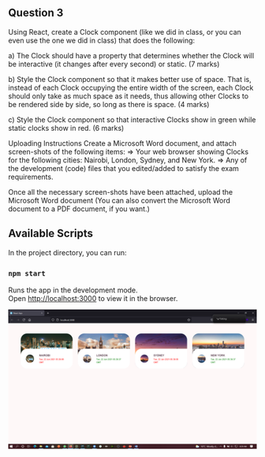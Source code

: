 ## Question 3
Using React, create a Clock component (like we did in class, or you can even use the one we did in class) that does the following:

a) The Clock should have a property that determines whether the Clock will be interactive (it changes after every second) or static. (7 marks)

b) Style the Clock component so that it makes better use of space. That is, instead of each Clock occupying the entire width of the screen, each Clock should only take as much space as it needs, thus allowing other Clocks to be rendered side by side, so long as there is space. (4 marks)

c) Style the Clock component so that interactive Clocks show in green while static clocks show in red. (6 marks)


Uploading Instructions
Create a Microsoft Word document, and attach screen-shots of the following items:
=> Your web browser showing Clocks for the following cities: Nairobi, London, Sydney, and New York.
=> Any of the development (code) files that you edited/added to satisfy the exam requirements.

Once all the necessary screen-shots have been attached, upload the Microsoft Word document (You can also convert the Microsoft Word document to a PDF document, if you want.)


## Available Scripts

In the project directory, you can run:

### `npm start`


Runs the app in the development mode.\
Open [http://localhost:3000](http://localhost:3000) to view it in the browser.



![Final Product](fin.png "Final Product")
